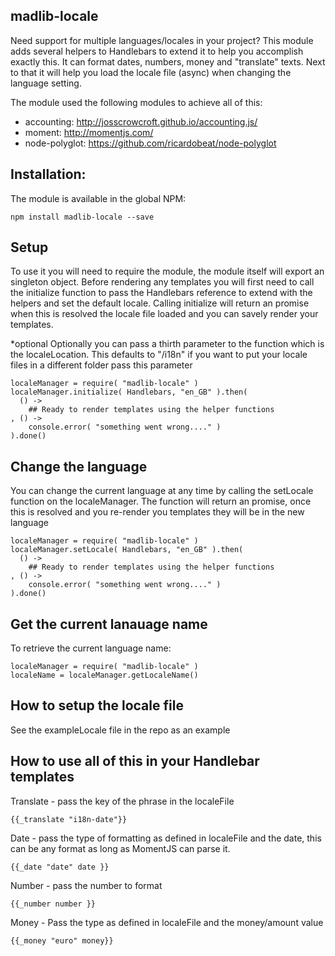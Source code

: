 ## madlib-locale
Need support for multiple languages/locales in your project? This module adds several helpers to Handlebars to extend it to help you accomplish exactly this. It can format dates, numbers, money and "translate" texts. Next to that it will help you load the locale file (async) when changing the language setting.

The module used the following modules to achieve all of this:
- accounting: http://josscrowcroft.github.io/accounting.js/
- moment: http://momentjs.com/
- node-polyglot: https://github.com/ricardobeat/node-polyglot

## Installation:
The module is available in the global NPM:

```shell
npm install madlib-locale --save
```

## Setup

To use it you will need to require the module, the module itself will export an singleton object. 
Before rendering any templates you will first need to call the initialize function to pass the Handlebars
reference to extend with the helpers and set the default locale. Calling initialize will return an promise
when this is resolved the locale file loaded and you can savely render your templates.

*optional
Optionally you can pass a thirth parameter to the function which is the localeLocation.
This defaults to "/i18n" if you want to put your locale files in a different folder pass this parameter

```shell
localeManager = require( "madlib-locale" )
localeManager.initialize( Handlebars, "en_GB" ).then(
  () ->
    ## Ready to render templates using the helper functions
, () ->
    console.error( "something went wrong...." )
).done()

```

## Change the language

You can change the current language at any time by calling the setLocale function on the localeManager.
The function will return an promise, once this is resolved and you re-render you templates they will be 
in the new language

```shell
localeManager = require( "madlib-locale" )
localeManager.setLocale( Handlebars, "en_GB" ).then(
  () ->
    ## Ready to render templates using the helper functions
, () ->
    console.error( "something went wrong...." )
).done()

```

## Get the current lanauage name

To retrieve the current language name:

```shell
localeManager = require( "madlib-locale" )
localeName = localeManager.getLocaleName()
```

## How to setup the locale file

See the exampleLocale file in the repo as an example

## How to use all of this in your Handlebar templates
Translate - pass the key of the phrase in the localeFile
```shell
{{_translate "i18n-date"}}
```

Date - pass the type of formatting as defined in localeFile and the date, this can be any format as long as MomentJS can parse it.
```shell
{{_date "date" date }}
```

Number - pass the number to format
```shell
{{_number number }}
```

Money - Pass the type as defined in localeFile and the money/amount value
```shell
{{_money "euro" money}}
```
